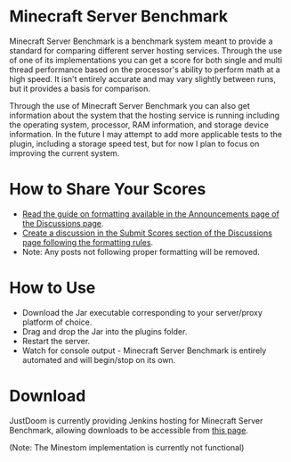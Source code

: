 # Minecraft Server Benchmark

Minecraft Server Benchmark is a benchmark system meant to provide a standard for comparing different server hosting services.
Through the use of one of its implementations you can get a score for both single and multi thread performance based on the processor's ability to perform math at a high speed.
It isn't entirely accurate and may vary slightly between runs, but it provides a basis for comparison.

Through the use of Minecraft Server Benchmark you can also get information about the system that the hosting service is running including the operating system, processor, RAM information, and storage device information.
In the future I may attempt to add more applicable tests to the plugin, including a storage speed test, but for now I plan to focus on improving the current system.

# How to Share Your Scores

- [Read the guide on formatting available in the Announcements page of the Discussions page](https://github.com/amnoah/Minecraft-Server-Benchmark/discussions/6).
- [Create a discussion in the Submit Scores section of the Discussions page following the formatting rules](https://github.com/amnoah/Minecraft-Server-Benchmark/discussions/categories/submit-scores).
- Note: Any posts not following proper formatting will be removed.

# How to Use

- Download the Jar executable corresponding to your server/proxy platform of choice.
- Drag and drop the Jar into the plugins folder.
- Restart the server.
- Watch for console output - Minecraft Server Benchmark is entirely automated and will begin/stop on its own.

# Download

JustDoom is currently providing Jenkins hosting for Minecraft Server Benchmark, allowing downloads to be accessible from [this page](https://ci.imjustdoom.com/job/Minecraft%20Server%20Benchmark/).

(Note: The Minestom implementation is currently not functional)
